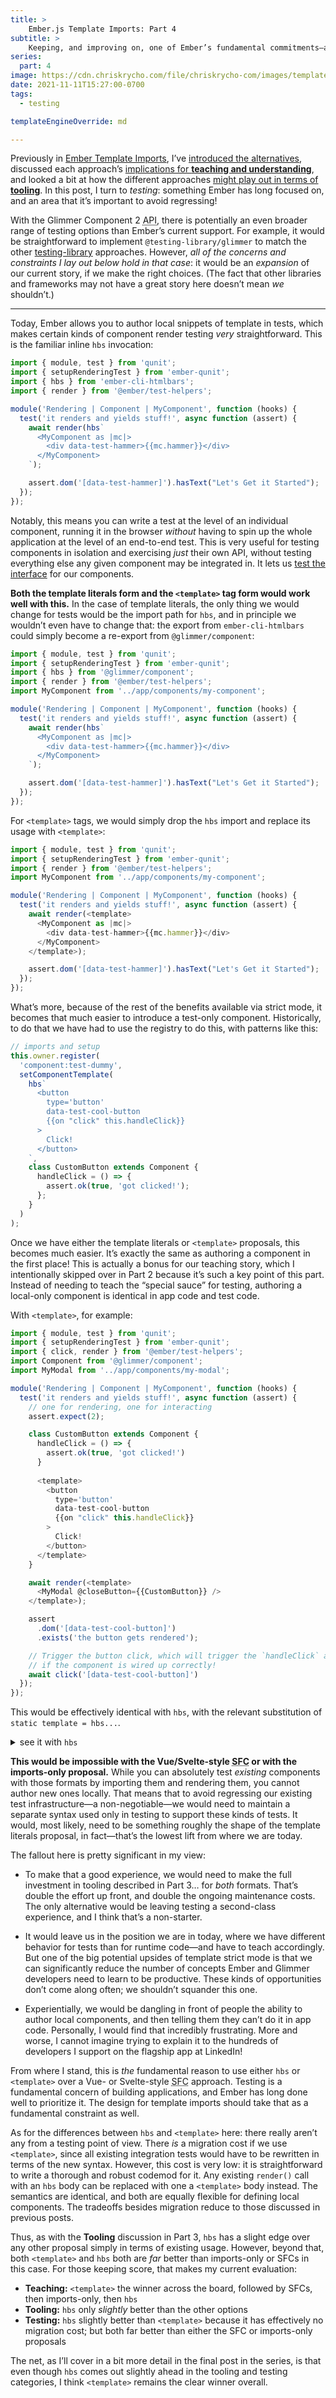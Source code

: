 ```yaml
---
title: >
    Ember.js Template Imports: Part 4
subtitle: >
    Keeping, and improving on, one of Ember’s fundamental commitments—and biggest strengths: its integrated testing.
series:
  part: 4
image: https://cdn.chriskrycho.com/file/chriskrycho-com/images/template-imports/part-4-test.png
date: 2021-11-11T15:27:00-0700
tags:
  - testing

templateEngineOverride: md

---
```


Previously in [Ember Template Imports](https://v5.chriskrycho.com/journal/ember-template-imports/), I’ve [introduced the alternatives](https://v5.chriskrycho.com/journal/ember-template-imports/part-1/), discussed each approach’s [implications for **teaching and understanding**](https://v5.chriskrycho.com/journal/ember-template-imports/part-2/), and looked a bit at how the different approaches [might play out in terms of **tooling**](https://v5.chriskrycho.com/journal/ember-template-imports/part-3/). In this post, I turn to *testing*: something Ember has long focused on, and an area that it’s important to avoid regressing!

<aside>

With the Glimmer Component 2 <abbr title="application programming interface">API</abbr>, there is potentially an even broader range of testing options than Ember’s current support. For example, it would be straightforward to implement `@testing-library/glimmer` to match the other [testing-library](https://testing-library.com) approaches. However, *all of the concerns and constraints I lay out below hold in that case*: it would be an *expansion* of our current story, if we make the right choices. (The fact that other libraries and frameworks may not have a great story here doesn’t mean *we* shouldn’t.)

</aside>

---

Today, Ember allows you to author local snippets of template in tests, which makes certain kinds of component render testing *very* straightforward. This is the familiar inline `hbs` invocation:

```js
import { module, test } from 'qunit';
import { setupRenderingTest } from 'ember-qunit';
import { hbs } from 'ember-cli-htmlbars';
import { render } from '@ember/test-helpers';

module('Rendering | Component | MyComponent', function (hooks) {
  test('it renders and yields stuff!', async function (assert) {
    await render(hbs`
      <MyComponent as |mc|>
        <div data-test-hammer>{{mc.hammer}}</div>
      </MyComponent>
    `);

    assert.dom('[data-test-hammer]').hasText("Let's Get it Started");
  });
});
```

Notably, this means you can write a test at the level of an individual component, running it in the browser *without* having to spin up the whole application at the level of an end-to-end test. This is very useful for testing components in isolation and exercising *just* their own API, without testing everything else any given component may be integrated in. It lets us [test the interface][tti] for our components.

[tti]: https://v4.chriskrycho.com/2019/test-the-interface.html

**Both the template literals form and the `<template>` tag form would work well with this.** In the case of template literals, the only thing we would change for tests would be the import path for `hbs`, and in principle we wouldn’t even have to change that: the export from `ember-cli-htmlbars` could simply become a re-export from `@glimmer/component`:

```js
import { module, test } from 'qunit';
import { setupRenderingTest } from 'ember-qunit';
import { hbs } from '@glimmer/component';
import { render } from '@ember/test-helpers';
import MyComponent from '../app/components/my-component';

module('Rendering | Component | MyComponent', function (hooks) {
  test('it renders and yields stuff!', async function (assert) {
    await render(hbs`
      <MyComponent as |mc|>
        <div data-test-hammer>{{mc.hammer}}</div>
      </MyComponent>
    `);

    assert.dom('[data-test-hammer]').hasText("Let's Get it Started");
  });
});
```

For `<template>` tags, we would simply drop the `hbs` import and replace its usage with `<template>`:

```js
import { module, test } from 'qunit';
import { setupRenderingTest } from 'ember-qunit';
import { render } from '@ember/test-helpers';
import MyComponent from '../app/components/my-component';

module('Rendering | Component | MyComponent', function (hooks) {
  test('it renders and yields stuff!', async function (assert) {
    await render(<template>
      <MyComponent as |mc|>
        <div data-test-hammer>{{mc.hammer}}</div>
      </MyComponent>
    </template>);

    assert.dom('[data-test-hammer]').hasText("Let's Get it Started");
  });
});
```

What’s more, because of the rest of the benefits available via strict mode, it becomes that much easier to introduce a test-only component. Historically, to do that we have had to use the registry to do this, with patterns like this:

```js
// imports and setup
this.owner.register(
  'component:test-dummy',
  setComponentTemplate(
    hbs`
      <button
        type='button'
        data-test-cool-button
        {{on "click" this.handleClick}}
      >
        Click!
      </button>
    `,
    class CustomButton extends Component {
      handleClick = () => {
        assert.ok(true, 'got clicked!');
      };
    }
  )
);
```

Once we have either the template literals or `<template>` proposals, this becomes much easier. It’s exactly the same as authoring a component in the first place! This is actually a bonus for our teaching story, which I intentionally skipped over in Part 2 because it’s such a key point of this part. Instead of needing to teach the “special sauce” for testing, authoring a local-only component is identical in app code and test code.

With `<template>`, for example:

```js
import { module, test } from 'qunit';
import { setupRenderingTest } from 'ember-qunit';
import { click, render } from '@ember/test-helpers';
import Component from '@glimmer/component';
import MyModal from '../app/components/my-modal';

module('Rendering | Component | MyComponent', function (hooks) {
  test('it renders and yields stuff!', async function (assert) {
    // one for rendering, one for interacting
    assert.expect(2);

    class CustomButton extends Component {
      handleClick = () => {
        assert.ok(true, 'got clicked!')
      }
      
      <template>
        <button
          type='button'
          data-test-cool-button
          {{on "click" this.handleClick}}
        >
          Click!
        </button>
      </template>
    }

    await render(<template>
      <MyModal @closeButton={{CustomButton}} />
    </template>);

    assert
      .dom('[data-test-cool-button]')
      .exists('the button gets rendered');

    // Trigger the button click, which will trigger the `handleClick` assertion
    // if the component is wired up correctly!
    await click('[data-test-cool-button]')
  });
});
```

This would be effectively identical with `hbs`, with the relevant substitution of `static template = hbs...`.

<details><summary>see it with <code>hbs</code></summary>

```js
import { module, test } from 'qunit';
import { setupRenderingTest } from 'ember-qunit';
import { click, render } from '@ember/test-helpers';
import Component, { hbs } from '@glimmer/component';
import MyModal from '../app/components/my-modal';

module('Rendering | Component | MyComponent', function (hooks) {
  test('it renders and yields stuff!', async function (assert) {
    // one for rendering, one for interacting
    assert.expect(2);

    class CustomButton extends Component {
      handleClick = () => {
        assert.ok(true, 'got clicked!')
      }
      
      static template = hbs`
        <button
          type='button'
          data-test-cool-button
          {{on "click" this.handleClick}}
        >
          Click!
        </button>
      `;
    }

    await render(hbs`
      <MyModal @closeButton={{CustomButton}} />
    `);

    assert
      .dom('[data-test-cool-button]')
      .exists('the button gets rendered');

    // Trigger the button click, which will trigger the `handleClick` assertion
    // if the component is wired up correctly!
    await click('[data-test-cool-button]')
  });
});
```

</details>

**This would be impossible with the Vue/Svelte-style <abbr title="single-file component">SFC</abbr> or with the imports-only proposal.** While you can absolutely test *existing* components with those formats by importing them and rendering them, you cannot author new ones locally. That means that to avoid regressing our existing test infrastructure—a non-negotiable—we would need to maintain a separate syntax used only in testing to support these kinds of tests.  It would, most likely, need to be something roughly the shape of the template literals proposal, in fact—that’s the lowest lift from where we are today.

The fallout here is pretty significant in my view:

- To make that a good experience, we would need to make the full investment in tooling described in Part 3… for *both* formats. That’s double the effort up front, and double the ongoing maintenance costs. The only alternative would be leaving testing a second-class experience, and I think that’s a non-starter.

- It would leave us in the position we are in today, where we have different behavior for tests than for runtime code—and have to teach accordingly. But one of the big potential upsides of template strict mode is that we can significantly reduce the number of concepts Ember and Glimmer developers need to learn to be productive. These kinds of opportunities don’t come along often; we shouldn’t squander this one.

- Experientially, we would be dangling in front of people the ability to author local components, and then telling them they can’t do it in app code. Personally, I would find that incredibly frustrating. More and worse, I cannot imagine trying to explain it to the hundreds of developers I support on the flagship app at LinkedIn!

From where I stand, this is *the* fundamental reason to use either `hbs` or `<template>` over a Vue- or Svelte-style <abbr title="single-file component">SFC</abbr> approach. Testing is a fundamental concern of building applications, and Ember has long done well to prioritize it. The design for template imports should take that as a fundamental constraint as well.

As for the differences between `hbs` and `<template>` here: there really aren’t any from a testing point of view. There *is* a migration cost if we use `<template>`, since all existing integration tests would have to be rewritten in terms of the new syntax. However, this cost is very low: it is straightforward to write a thorough and robust codemod for it. Any existing `render()` call with an `hbs` body can be replaced with one a `<template>` body instead. The semantics are identical, and both are equally flexible for defining local components. The tradeoffs besides migration reduce to those discussed in previous posts.

Thus, as with the **Tooling** discussion in Part 3, `hbs` has a slight edge over any other proposal simply in terms of existing usage. However, beyond that, both `<template>` and `hbs` both are *far* better than imports-only or <abbr>SFC</abbr>s in this case. For those keeping score, that makes my current evaluation:

- **Teaching:** `<template>` the winner across the board, followed by <abbr>SFC</abbr>s, then imports-only, then `hbs`
- **Tooling:** `hbs` only *slightly* better than the other options
- **Testing:** `hbs` slightly better than `<template>` because it has effectively no migration cost; but both far better than either the <abbr>SFC</abbr> or imports-only proposals

The net, as I’ll cover in a bit more detail in the final post in the series, is that even though `hbs` comes out slightly ahead in the tooling and testing categories, I think `<template>` remains the clear winner overall.